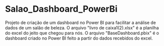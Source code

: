 # Salao_Dashboard_PowerBi
Projeto de criação de um dashboard no Power BI para facilitar a análise de dados de um salão de beleza.
O arquivo "livro de caixa1(2).xlsx" é a planilha do excel do jeito que chegou para nós.
O arquivo "BaseDashboard.pbix" é o dashboard criado no Power BI feito a partir do dados recebidos do excel.

